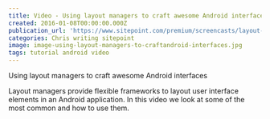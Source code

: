 ```yaml
---
title: Video - Using layout managers to craft awesome Android interfaces
created: 2016-01-08T00:00:00.000Z
publication_url: 'https://www.sitepoint.com/premium/screencasts/layout-managers'
categories: Chris writing sitepoint
image: image-using-layout-managers-to-craftandroid-interfaces.jpg
tags: tutorial android video
---
```


Using layout managers to craft awesome Android interfaces

Layout managers provide flexible frameworks to layout user interface elements in an Android application. In this video we look at some of the most common and how to use them.
